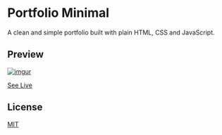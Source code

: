 # Portfolio Minimal

A clean and simple portfolio built with plain HTML, CSS and JavaScript.

## Preview

[![imgur](https://i.imgur.com/BGcTCm4.gif)](https://madhavbhatia.com/)

[See Live](https://madhavbhatia.com)

## License

[MIT](https://choosealicense.com/licenses/mit/)
